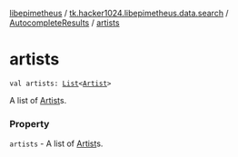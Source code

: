 [libepimetheus](../../index.md) / [tk.hacker1024.libepimetheus.data.search](../index.md) / [AutocompleteResults](index.md) / [artists](./artists.md)

# artists

`val artists: `[`List`](https://kotlinlang.org/api/latest/jvm/stdlib/kotlin.collections/-list/index.html)`<`[`Artist`](../-artist/index.md)`>`

A list of [Artist](../-artist/index.md)s.

### Property

`artists` - A list of [Artist](../-artist/index.md)s.